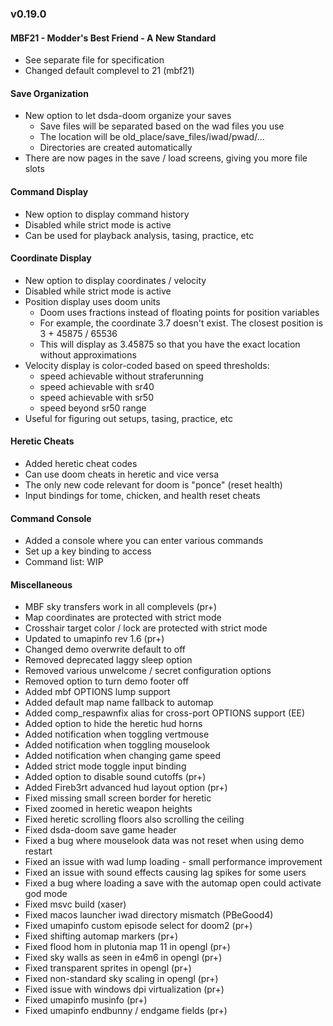 ### v0.19.0

#### MBF21 - Modder's Best Friend - A New Standard
- See separate file for specification
- Changed default complevel to 21 (mbf21)

#### Save Organization
- New option to let dsda-doom organize your saves
  - Save files will be separated based on the wad files you use
  - The location will be old_place/save_files/iwad/pwad/...
  - Directories are created automatically
- There are now pages in the save / load screens, giving you more file slots

#### Command Display
- New option to display command history
- Disabled while strict mode is active
- Can be used for playback analysis, tasing, practice, etc

#### Coordinate Display
- New option to display coordinates / velocity
- Disabled while strict mode is active
- Position display uses doom units
  - Doom uses fractions instead of floating points for position variables
  - For example, the coordinate 3.7 doesn't exist. The closest position is 3 + 45875 / 65536
  - This will display as 3.45875 so that you have the exact location without approximations
- Velocity display is color-coded based on speed thresholds:
  - speed achievable without straferunning
  - speed achievable with sr40
  - speed achievable with sr50
  - speed beyond sr50 range
- Useful for figuring out setups, tasing, practice, etc

#### Heretic Cheats
- Added heretic cheat codes
- Can use doom cheats in heretic and vice versa
- The only new code relevant for doom is "ponce" (reset health)
- Input bindings for tome, chicken, and health reset cheats

#### Command Console
- Added a console where you can enter various commands
- Set up a key binding to access
- Command list: WIP

#### Miscellaneous
- MBF sky transfers work in all complevels (pr+)
- Map coordinates are protected with strict mode
- Crosshair target color / lock are protected with strict mode
- Updated to umapinfo rev 1.6 (pr+)
- Changed demo overwrite default to off
- Removed deprecated laggy sleep option
- Removed various unwelcome / secret configuration options
- Removed option to turn demo footer off
- Added mbf OPTIONS lump support
- Added default map name fallback to automap
- Added comp_respawnfix alias for cross-port OPTIONS support (EE)
- Added option to hide the heretic hud horns
- Added notification when toggling vertmouse
- Added notification when toggling mouselook
- Added notification when changing game speed
- Added strict mode toggle input binding
- Added option to disable sound cutoffs (pr+)
- Added Fireb3rt advanced hud layout option (pr+)
- Fixed missing small screen border for heretic
- Fixed zoomed in heretic weapon heights
- Fixed heretic scrolling floors also scrolling the ceiling
- Fixed dsda-doom save game header
- Fixed a bug where mouselook data was not reset when using demo restart
- Fixed an issue with wad lump loading - small performance improvement
- Fixed an issue with sound effects causing lag spikes for some users
- Fixed a bug where loading a save with the automap open could activate god mode
- Fixed msvc build (xaser)
- Fixed macos launcher iwad directory mismatch (PBeGood4)
- Fixed umapinfo custom episode select for doom2 (pr+)
- Fixed shifting automap markers (pr+)
- Fixed flood hom in plutonia map 11 in opengl (pr+)
- Fixed sky walls as seen in e4m6 in opengl (pr+)
- Fixed transparent sprites in opengl (pr+)
- Fixed non-standard sky scaling in opengl (pr+)
- Fixed issue with windows dpi virtualization (pr+)
- Fixed umapinfo musinfo (pr+)
- Fixed umapinfo endbunny / endgame fields (pr+)
